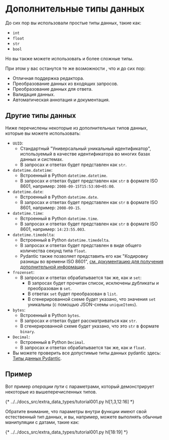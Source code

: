 # Дополнительные типы данных

До сих пор вы использовали простые типы данных, такие как:

* `int`
* `float`
* `str`
* `bool`

Но вы также можете использовать и более сложные типы.

При этом у вас останутся те же возможности , что и до сих пор:

* Отличная поддержка редактора.
* Преобразование данных из входящих запросов.
* Преобразование данных для ответа.
* Валидация данных.
* Автоматическая аннотация и документация.

## Другие типы данных

Ниже перечислены некоторые из дополнительных типов данных, которые вы можете использовать:

* `UUID`:
    * Стандартный "Универсальный уникальный идентификатор", используемый в качестве идентификатора во многих базах данных и системах.
    * В запросах и ответах будет представлен как `str`.
* `datetime.datetime`:
    * Встроенный в Python `datetime.datetime`.
    * В запросах и ответах будет представлен как `str` в формате ISO 8601, например: `2008-09-15T15:53:00+05:00`.
* `datetime.date`:
    * Встроенный в Python `datetime.date`.
    * В запросах и ответах будет представлен как `str` в формате ISO 8601, например: `2008-09-15`.
* `datetime.time`:
    * Встроенный в Python `datetime.time`.
    * В запросах и ответах будет представлен как `str` в формате ISO 8601, например: `14:23:55.003`.
* `datetime.timedelta`:
    * Встроенный в Python `datetime.timedelta`.
    * В запросах и ответах будет представлен в виде общего количества секунд типа `float`.
    * Pydantic также позволяет представить его как "Кодировку разницы во времени ISO 8601", <a href="https://docs.pydantic.dev/latest/concepts/serialization/#json_encoders" class="external-link" target="_blank">см. документацию для получения дополнительной информации</a>.
* `frozenset`:
    * В запросах и ответах обрабатывается так же, как и `set`:
        * В запросах будет прочитан список, исключены дубликаты и преобразован в `set`.
        * В ответах `set` будет преобразован в `list`.
        * В сгенерированной схеме будет указано, что значения `set` уникальны (с помощью JSON-схемы `uniqueItems`).
* `bytes`:
    * Встроенный в Python `bytes`.
    * В запросах и ответах будет рассматриваться как `str`.
    * В сгенерированной схеме будет указано, что это `str` в формате `binary`.
* `Decimal`:
    * Встроенный в Python `Decimal`.
    * В запросах и ответах обрабатывается так же, как и `float`.
* Вы можете проверить все допустимые типы данных pydantic здесь: <a href="https://docs.pydantic.dev/latest/concepts/types/" class="external-link" target="_blank">Типы данных Pydantic</a>.

## Пример

Вот пример *операции пути* с параметрами, который демонстрирует некоторые из вышеперечисленных типов.

{* ../../docs_src/extra_data_types/tutorial001.py hl[1,3,12:16] *}

Обратите внимание, что параметры внутри функции имеют свой естественный тип данных, и вы, например, можете выполнять обычные манипуляции с датами, такие как:

{* ../../docs_src/extra_data_types/tutorial001.py hl[18:19] *}
